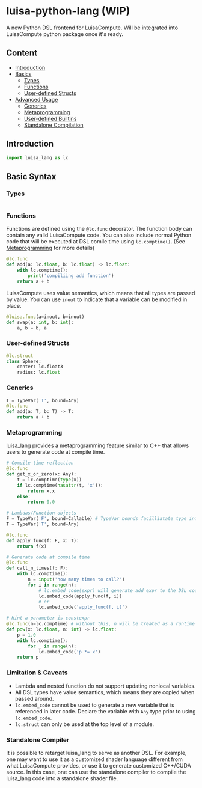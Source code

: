 # luisa-python-lang (WIP)
A new Python DSL frontend for LuisaCompute. Will be integrated into LuisaCompute python package once it's ready.


## Content
- [Introduction](#introduction)
- [Basics](#basic-syntax)
    - [Types](#types)
    - [Functions](#functions)
    - [User-defined Structs](#user-defined-structs)
- [Advanced Usage](#advanced-syntax)
    - [Generics](#generics)
    - [Metaprogramming](#metaprogramming)
    - [User-defined Builtins](#user-defined-builtins)
    - [Standalone Compilation](#standalone-compilation)


## Introduction
```python
import luisa_lang as lc
```
## Basic Syntax
### Types
```python
```


### Functions
Functions are defined using the `@lc.func` decorator. The function body can contain any valid LuisaCompute code. You can also include normal Python code that will be executed at DSL comile time using `lc.comptime()`. (See [Metaprogramming](#metaprogramming) for more details)

```python
@lc.func
def add(a: lc.float, b: lc.float) -> lc.float:
    with lc.comptime():
        print('compiliing add function')
    return a + b

```

LuisaCompute uses value semantics, which means that all types are passed by value. You can use `inout` to indicate that a variable can be modified in place.
```python
@luisa.func(a=inout, b=inout)
def swap(a: int, b: int):
    a, b = b, a
```

### User-defined Structs
```python
@lc.struct
class Sphere:
    center: lc.float3
    radius: lc.float
```

### Generics
```python
T = TypeVar('T', bound=Any)
@lc.func
def add(a: T, b: T) -> T:
    return a + b

```


### Metaprogramming
luisa_lang provides a metaprogramming feature similar to C++ that allows users to generate code at compile time. 

```python
# Compile time reflection
@lc.func
def get_x_or_zero(x: Any):
    t = lc.comptime(type(x))
    if lc.comptime(hasattr(t, 'x')):
        return x.x
    else:
        return 0.0

# Lambdas/Function objects
F = TypeVar('F', bound=Callable) # TypeVar bounds facilliatate type inference in Mypy etc. but are not strictly necessary
T = TypeVar('T', bound=Any)

@lc.func
def apply_func(f: F, x: T):
    return f(x)

# Generate code at compile time
@lc.func
def call_n_times(f: F):
    with lc.comptime():
        n = input('how many times to call?')
        for i in range(n):
            # lc.embed_code(expr) will generate add expr to the DSL code
            lc.embed_code(apply_func(f, i))
            # or 
            lc.embed_code('apply_func(f, i)')

# Hint a parameter is constexpr
@lc.func(n=lc.comptime) # without this, n will be treated as a runtime variable and result in an error
def pow(x: lc.float, n: int) -> lc.float:
    p = 1.0
    with lc.comptime():
        for _ in range(n):
            lc.embed_code('p *= x')
    return p
```
### Limitation & Caveats
- Lambda and nested function do not support updating nonlocal variables.
- All DSL types have value semantics, which means they are copied when passed around.
- `lc.embed_code` cannot be used to generate a new variable that is referenced in later code. Declare the variable with `Any` type prior to using `lc.embed_code`.
- `lc.struct` can only be used at the top level of a module.

### Standalone Compiler
It is possible to retarget luisa_lang to serve as another DSL. For example, one may want to use it as a customized shader language different from what LuisaCompute provides, or use it to generate customized C++/CUDA source. In this case, one can use the standalone compiler to compile the luisa_lang code into a standalone shader file.

```python
```